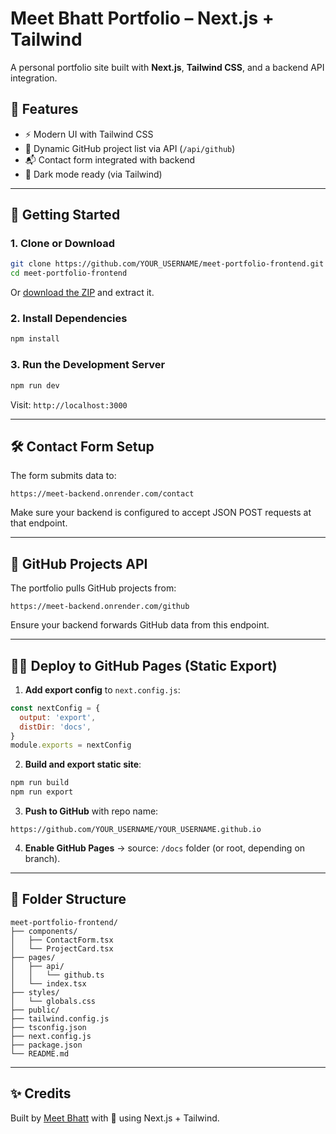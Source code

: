# Meet Bhatt Portfolio – Next.js + Tailwind

A personal portfolio site built with **Next.js**, **Tailwind CSS**, and a backend API integration.

## 🌟 Features

- ⚡ Modern UI with Tailwind CSS
- 🧩 Dynamic GitHub project list via API (`/api/github`)
- 📬 Contact form integrated with backend
- 🌙 Dark mode ready (via Tailwind)

---

## 🚀 Getting Started

### 1. Clone or Download

```bash
git clone https://github.com/YOUR_USERNAME/meet-portfolio-frontend.git
cd meet-portfolio-frontend
```

Or [download the ZIP](https://github.com/YOUR_USERNAME/meet-portfolio-frontend/archive/refs/heads/main.zip) and extract it.

### 2. Install Dependencies

```bash
npm install
```

### 3. Run the Development Server

```bash
npm run dev
```

Visit: `http://localhost:3000`

---

## 🛠 Contact Form Setup

The form submits data to:

```
https://meet-backend.onrender.com/contact
```

Make sure your backend is configured to accept JSON POST requests at that endpoint.

---

## 🔗 GitHub Projects API

The portfolio pulls GitHub projects from:

```
https://meet-backend.onrender.com/github
```

Ensure your backend forwards GitHub data from this endpoint.

---

## 🧑‍💻 Deploy to GitHub Pages (Static Export)

1. **Add export config** to `next.config.js`:

```js
const nextConfig = {
  output: 'export',
  distDir: 'docs',
}
module.exports = nextConfig
```

2. **Build and export static site**:

```bash
npm run build
npm run export
```

3. **Push to GitHub** with repo name:

```
https://github.com/YOUR_USERNAME/YOUR_USERNAME.github.io
```

4. **Enable GitHub Pages** → source: `/docs` folder (or root, depending on branch).

---

## 📂 Folder Structure

```
meet-portfolio-frontend/
├── components/
│   ├── ContactForm.tsx
│   └── ProjectCard.tsx
├── pages/
│   ├── api/
│   │   └── github.ts
│   └── index.tsx
├── styles/
│   └── globals.css
├── public/
├── tailwind.config.js
├── tsconfig.json
├── next.config.js
├── package.json
└── README.md
```

---

## ✨ Credits

Built by [Meet Bhatt](https://github.com/Meet2197) with 💙 using Next.js + Tailwind.
